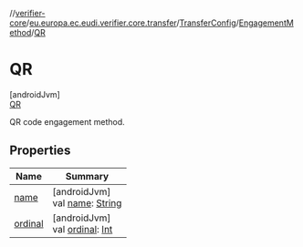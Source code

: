 //[verifier-core](../../../../../index.md)/[eu.europa.ec.eudi.verifier.core.transfer](../../../index.md)/[TransferConfig](../../index.md)/[EngagementMethod](../index.md)/[QR](index.md)

# QR

[androidJvm]\
[QR](index.md)

QR code engagement method.

## Properties

| Name | Summary |
|---|---|
| [name](../-n-f-c/index.md#-372974862%2FProperties%2F1008818375) | [androidJvm]<br>val [name](../-n-f-c/index.md#-372974862%2FProperties%2F1008818375): [String](https://kotlinlang.org/api/latest/jvm/stdlib/kotlin-stdlib/kotlin/-string/index.html) |
| [ordinal](../-n-f-c/index.md#-739389684%2FProperties%2F1008818375) | [androidJvm]<br>val [ordinal](../-n-f-c/index.md#-739389684%2FProperties%2F1008818375): [Int](https://kotlinlang.org/api/latest/jvm/stdlib/kotlin-stdlib/kotlin/-int/index.html) |
